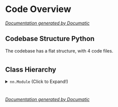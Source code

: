 # Code Overview

[_Documentation generated by Documatic_](https://www.documatic.com)

<!---Documatic-section-Codebase Structure Python-start--->
## Codebase Structure Python

The codebase has a flat structure, with 4 code files.

# #
<!---Documatic-section-Codebase Structure Python-end--->

<!---Documatic-section-Class Hierarchy-start--->
## Class Hierarchy

<!---Documatic-block-nn.Module-start--->
<details>
	<summary><code>nn.Module</code> (Click to Expand!)</summary>

* nets.centernet.CenterNet_HourglassNet
* nets.centernet.CenterNet_Resnet50
* nets.hourglass.conv2d
* nets.hourglass.kp_module
* nets.hourglass.residual
* nets.resnet50.Bottleneck
* nets.resnet50.ResNet
* nets.resnet50.resnet50_Decoder
* nets.resnet50.resnet50_Head
</details>
<!---Documatic-block-nn.Module-end--->

# #
<!---Documatic-section-Class Hierarchy-end--->

[_Documentation generated by Documatic_](https://www.documatic.com)